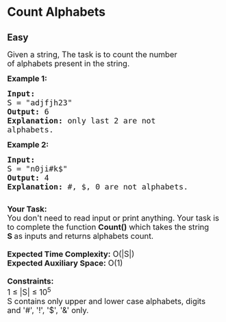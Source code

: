 # Count Alphabets
## Easy 
<div class="problem-statement">
                <p></p><p><span style="font-size:18px">Given a string, The task is to count the number of&nbsp;alphabets present in the string.</span></p>

<p><span style="font-size:18px"><strong>Example 1:</strong></span></p>

<pre><span style="font-size:18px"><strong>Input:
</strong>S = "adjfjh23"
<strong>Output:</strong> 6
<strong>Explanation:</strong> only last 2 are not 
alphabets.
</span></pre>

<p><span style="font-size:18px"><strong>Example 2:</strong></span></p>

<pre><span style="font-size:18px"><strong>Input:</strong>
S = "n0ji#k$"
<strong>Output:</strong> 4
<strong>Explanation:</strong> #, $, 0 are not alphabets.</span></pre>

<p><br>
<span style="font-size:18px"><strong>Your Task:&nbsp;&nbsp;</strong><br>
You don't need to read input or print anything. Your task is to complete the function&nbsp;<strong>Count()</strong>&nbsp;which takes the string <strong>S&nbsp;</strong>as inputs and returns alphabets count.<br>
<br>
<strong>Expected Time Complexity:</strong>&nbsp;O(|S|)<br>
<strong>Expected Auxiliary Space:</strong>&nbsp;O(1)<br>
<br>
<strong>Constraints:</strong><br>
1 ≤ |S| ≤ 10<sup>5</sup><br>
S contains only upper and lower case alphabets, digits and&nbsp;'#', '!', '$', '&amp;' only.</span></p>
 <p></p>
            </div>